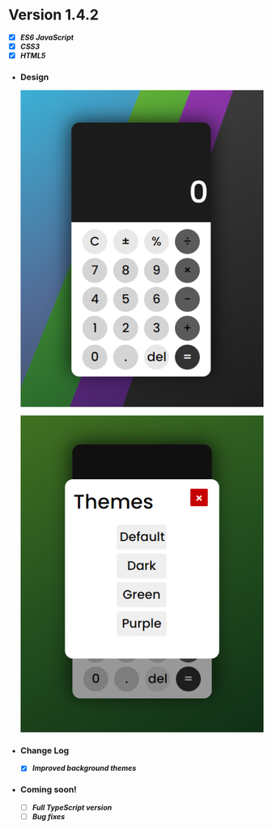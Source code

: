 # Version 1.4.2

  - [x] ***ES6 JavaScript***
  - [x] ***CSS3***
  - [x] ***HTML5***

- ### Design
  ![](icon/themes.png)
  
  ![](icon/opt.png)

- ### Change Log

  - [x] ***Improved background themes***

- ### Coming soon!

  - [ ] ***Full TypeScript version***
  - [ ] ***Bug fixes***
